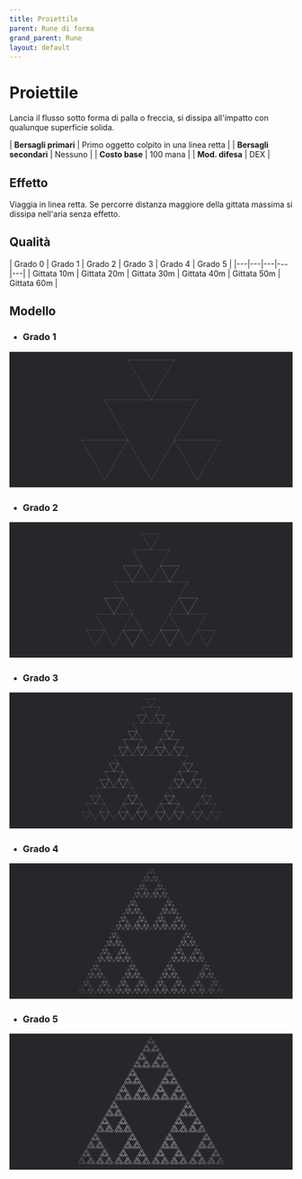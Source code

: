 ```yaml
---
title: Proiettile
parent: Rune di forma
grand_parent: Rune
layout: default
---
```


# **Proiettile**

Lancia il flusso sotto forma di palla o freccia, si dissipa all'impatto con qualunque superficie solida.

| **Bersagli primari** | Primo oggetto colpito in una linea retta  |
| **Bersagli secondari** | Nessuno |
| **Costo base** | 100 mana |
| **Mod. difesa** | DEX |

## Effetto
Viaggia in linea retta. Se percorre distanza maggiore della gittata massima si dissipa nell'aria senza effetto.

## Qualità

| Grado 0 | Grado 1 | Grado 2 | Grado 3 | Grado 4 | Grado 5 |
|---|---|---|---|---|
| Gittata 10m | Gittata 20m | Gittata 30m | Gittata 40m | Gittata 50m | Gittata 60m |

## Modello
- ### Grado 1<br>
![Grado 1](1.png "Grado 1")
- ### Grado 2<br>
![Grado 2](2.png "Grado 2")
- ### Grado 3<br>
![Grado 3](3.png "Grado 3")
- ### Grado 4<br>
![Grado 4](4.png "Grado 4")
- ### Grado 5<br>
![Grado 5](5.png "Grado 5")